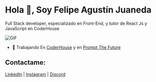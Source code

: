 # Hola 👋, Soy Felipe Agustín Juaneda

Full Stack developer, especializado en Front-End, y tutor de React Js y JavaScript en CoderHouse

<div align="start">
  <img src="https://media1.giphy.com/media/v1.Y2lkPTc5MGI3NjExc3J2eDk3M2VrNDQxbmpjcHMzMXB0MHpvZmZhbWFtbHB2eDg4bWdkcyZlcD12MV9pbnRlcm5hbF9naWZfYnlfaWQmY3Q9Zw/qgQUggAC3Pfv687qPC/giphy.gif" alt="GIF" />
</div>

- 🔭 Trabajando En [CoderHouse](https://www.coderhouse.com/) y en [Prompt The Future](https://www.prompt-the-future.com/)

## Contactame:

[LinkedIn](https://www.linkedin.com/in/felipe-juaneda-8b7103190/) | [Instagram](https://instagram.com/felipejuaneda) | [Discord](https://discord.gg/[Tutor]felipejua#4786)




